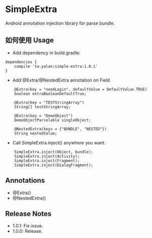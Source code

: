 # SimpleExtra
Android annotation injection library for parse bundle.


## 如何使用 Usage

 - Add dependency in build.gradle:

```
dependencies {
    compile 'tw.yalan:simple-extra:1.0.1'
}
```

 - Add @Extra/@NestedExtra annotation on Field
```
    @Extra(key = "needLogin", defaultValue = DefaultValue.TRUE)
    boolean extraBooleanDefaultTrue;
    
    @Extra(key = "TESTStringArray")
    String[] testStringArray;
    
    @Extra(key = "DemoObject")
    DemoObjectParcelable singleObject;
    
    @NestedExtra(keys = {"BUNDLE", "NESTED"})
    String nextedValue;
```
 - Call SimpleExtra.inject() anywhere you want.
```
    SimpleExtra.inject(Object, bundle);
    SimpleExtra.inject(Activity);
    SimpleExtra.inject(Fragment);
    SimpleExtra.inject(DialogFragment);
```

## Annotations

 - @Extra()
 - @NestedExtra()

## Release Notes

  - 1.0.1: Fix issue.
  - 1.0.0: Release.
